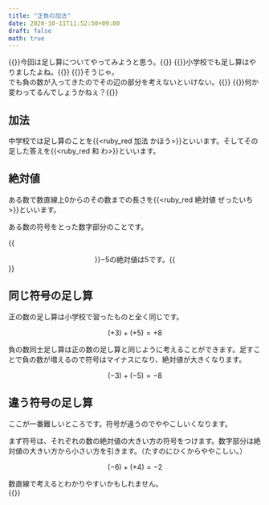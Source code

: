 ```yaml
---
title: "正負の加法"
date: 2020-10-11T11:52:50+09:00
draft: false
math: true
---
```


{{<balloon-left>}}今回は足し算についてやってみようと思う。{{</balloon-left>}}
{{<balloon-right>}}小学校でも足し算はやりましたよね。{{</balloon-right>}}
{{<balloon-left>}}そうじゃ。  
でも負の数が入ってきたのでその辺の部分を考えないといけない。{{</balloon-left>}}
{{<balloon-right>}}何か変わってるんでしょうかねぇ？{{</balloon-right>}}

## 加法
中学校では足し算のことを{{<ruby_red 加法 かほう>}}といいます。そしてその足した答えを{{<ruby_red 和 わ>}}といいます。

## 絶対値
ある数で数直線上$0$からのその数までの長さを{{<ruby_red 絶対値 ぜったいち>}}といいます。

ある数の符号をとった数字部分のことです。

{{<center>}}$-5$の絶対値は$5$です。{{</center>}}

## 同じ符号の足し算
正の数の足し算は小学校で習ったものと全く同じです。

$$(+3)+(+5)=+8$$ 

負の数同士足し算は正の数の足し算と同じように考えることができます。足すことで負の数が増えるので符号はマイナスになり、絶対値が大きくなります。

$$(-3)+(-5)=-8$$ 

## 違う符号の足し算
ここが一番難しいところです。符号が違うのでややこしいくなります。

まず符号は、それぞれの数の絶対値の大きい方の符号をつけます。数字部分は絶対値の大きい方から小さい方を引きます。（たすのにひくからややこしい。）

$$(-6)+(+4)=-2$$ 

数直線で考えるとわかりやすいかもしれません。  
{{<vimeo text="足し算動画" href="https://vimeo.com/263143459">}}